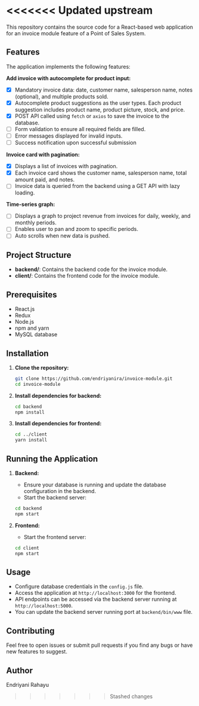 
<<<<<<< Updated upstream
=======
This repository contains the source code for a React-based web application for an invoice module feature of a Point of Sales System.

## Features

The application implements the following features:

**Add invoice with autocomplete for product input:**

- [x] Mandatory invoice data: date, customer name, salesperson name, notes (optional), and multiple products sold.
- [x] Autocomplete product suggestions as the user types. Each product suggestion includes product name, product picture, stock, and price.
- [x] POST API called using `fetch` or `axios` to save the invoice to the database.
- [ ] Form validation to ensure all required fields are filled.
- [ ] Error messages displayed for invalid inputs.
- [ ] Success notification upon successful submission

**Invoice card with pagination:**

- [x] Displays a list of invoices with pagination.
- [x] Each invoice card shows the customer name, salesperson name, total amount paid, and notes.
- [ ] Invoice data is queried from the backend using a GET API with lazy loading.

**Time-series graph:**

- [ ] Displays a graph to project revenue from invoices for daily, weekly, and monthly periods.
- [ ] Enables user to pan and zoom to specific periods.
- [ ] Auto scrolls when new data is pushed.

## Project Structure

- **backend/**: Contains the backend code for the invoice module.
- **client/**: Contains the frontend code for the invoice module.

## Prerequisites

- React.js
- Redux
- Node.js
- npm and yarn
- MySQL database

## Installation

1. **Clone the repository:**

   ```bash
   git clone https://github.com/endriyanira/invoice-module.git
   cd invoice-module
   ```

2. **Install dependencies for backend:**

   ```bash
   cd backend
   npm install
   ```

3. **Install dependencies for frontend:**

   ```bash
   cd ../client
   yarn install
   ```

## Running the Application

1. **Backend:**

   - Ensure your database is running and update the database configuration in the backend.
   - Start the backend server:

   ```bash
   cd backend
   npm start
   ```

2. **Frontend:**

   - Start the frontend server:

   ```bash
   cd client
   npm start
   ```

## Usage

- Configure database credentials in the `config.js` file.
- Access the application at `http://localhost:3000` for the frontend.
- API endpoints can be accessed via the backend server running at `http://localhost:5000`.
- You can update the backend server running port at `backend/bin/www` file.

## Contributing

Feel free to open issues or submit pull requests if you find any bugs or have new features to suggest.

## Author

Endriyani Rahayu
>>>>>>> Stashed changes

